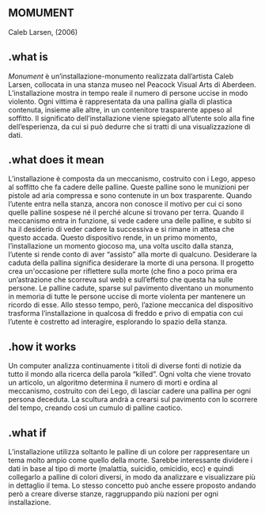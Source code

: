 ## MOMUMENT
Caleb Larsen, (2006)

## .what is
_Monument_ è un’installazione-monumento realizzata dall’artista Caleb Larsen, collocata in una stanza museo nel Peacock Visual Arts di Aberdeen. L’installazione mostra in tempo reale il numero di persone uccise in modo violento. Ogni vittima è rappresentata da una pallina gialla di plastica contenuta, insieme alle altre, in un contenitore trasparente appeso al soffitto. Il significato dell’installazione viene spiegato all’utente solo alla fine dell’esperienza, da cui si può dedurre che si tratti di una visualizzazione di dati.

## .what does it mean
L’installazione è composta da un meccanismo, costruito con i Lego, appeso al soffitto che fa cadere delle palline. Queste palline sono le munizioni per pistole ad aria compressa e sono contenute in un box trasparente. Quando l’utente entra nella stanza, ancora non conosce il motivo per cui ci sono quelle palline sospese né il perché alcune si trovano per terra. Quando il meccanismo entra in funzione, si vede cadere una delle palline, e subito si ha il desiderio di veder cadere la successiva e si rimane in attesa che questo accada. Questo dispositivo rende, in un primo momento, l’installazione un momento giocoso ma, una volta uscito dalla stanza, l’utente si rende conto di aver “assisto” alla morte di qualcuno. Desiderare la caduta della pallina significa desiderare la morte di una persona. Il progetto crea un'occasione per riflettere sulla morte (che fino a poco prima era un’astrazione che scorreva sul web) e sull’effetto che questa ha sulle persone. Le palline cadute, sparse sul pavimento diventano un monumento in memoria di tutte le persone uccise di morte violenta per mantenere un ricordo di esse. Allo stesso tempo, però, l’azione meccanica del dispositivo trasforma l’installazione in qualcosa di freddo e privo di empatia con cui l’utente è costretto ad interagire, esplorando lo spazio della stanza.

## .how it works

Un computer analizza continuamente i titoli di diverse fonti di notizie da tutto il mondo alla ricerca della parola “killed”. Ogni volta che viene trovato un articolo, un algoritmo determina il numero di morti e ordina al meccanismo, costruito con dei Lego, di lasciar cadere una pallina per ogni persona deceduta. La scultura andrà a crearsi sul pavimento con lo scorrere del tempo, creando così un cumulo di palline caotico.

## .what if
L’installazione utilizza soltanto le palline di un colore per rappresentare un tema molto ampio come quello della morte. Sarebbe interessante dividere i dati in base al tipo di morte (malattia, suicidio, omicidio, ecc) e quindi collegarlo a palline di colori diversi, in modo da analizzare e visualizzare più in dettaglio il tema. Lo stesso concetto può anche essere proposto andando però a creare diverse stanze, raggruppando più nazioni per ogni installazione.
